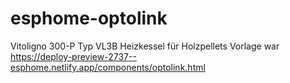 # esphome-optolink
Vitoligno 300-P Typ VL3B Heizkessel für Holzpellets
Vorlage war https://deploy-preview-2737--esphome.netlify.app/components/optolink.html
